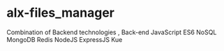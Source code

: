 # alx-files_manager
Combination of Backend technologies , Back-end JavaScript ES6 NoSQL MongoDB Redis NodeJS ExpressJS Kue
